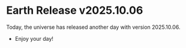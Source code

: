 # Earth Release v2025.10.06
Today, the universe has released another day with version 2025.10.06.
- Enjoy your day!
